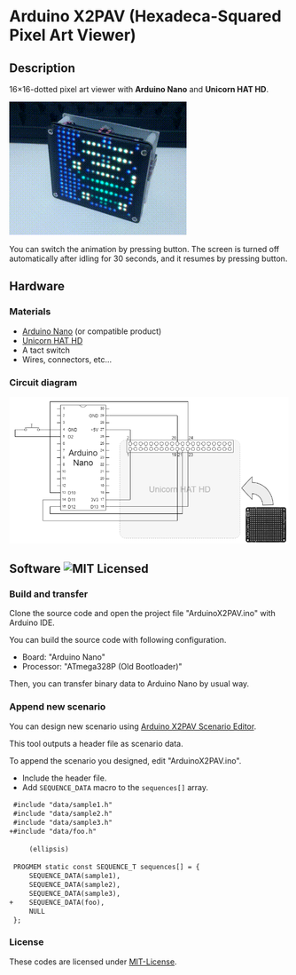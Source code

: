 # Arduino X2PAV (Hexadeca-Squared Pixel Art Viewer)

## Description

16×16-dotted pixel art viewer with **Arduino Nano** and **Unicorn HAT HD**.

![Picture](etc/movie.gif)

You can switch the animation by pressing button.
The screen is turned off automatically after idling for 30 seconds, and it resumes by pressing button.

## Hardware

### Materials

* [Arduino Nano](https://store.arduino.cc/usa/arduino-nano) (or compatible product)
* [Unicorn HAT HD](https://shop.pimoroni.com/products/unicorn-hat-hd)
* A tact switch
* Wires, connectors, etc...

### Circuit diagram

![Circuit diagram](etc/circuit.png)

## Software ![MIT Licensed](https://img.shields.io/badge/license-MIT-blue.svg)

### Build and transfer

Clone the source code and open the project file "ArduinoX2PAV.ino" with Arduino IDE.

You can build the source code with following configuration.

* Board: "Arduino Nano"
* Processor: "ATmega328P (Old Bootloader)"

Then, you can transfer binary data to Arduino Nano by usual way.

### Append new scenario

You can design new scenario using [Arduino X2PAV Scenario Editor](https://obono.github.io/ArduinoX2PAV/).

This tool outputs a header file as scenario data.

To append the scenario you designed, edit "ArduinoX2PAV.ino".

* Include the header file.
* Add `SEQUENCE_DATA` macro to the `sequences[]` array.

```
 #include "data/sample1.h"
 #include "data/sample2.h"
 #include "data/sample3.h"
+#include "data/foo.h"

     (ellipsis)

 PROGMEM static const SEQUENCE_T sequences[] = {
     SEQUENCE_DATA(sample1),
     SEQUENCE_DATA(sample2),
     SEQUENCE_DATA(sample3),
+    SEQUENCE_DATA(foo),
     NULL
 };
```

### License

These codes are licensed under [MIT-License](LICENSE).
